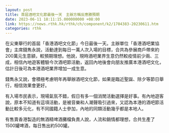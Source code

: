 ```yaml
---
layout: post
title: 首屆酒吧文化節最後一天　主辦方稱反應勝預期
date: 2023-06-11 18:11:15.000000000 +08:00
link: https://news.rthk.hk/rthk/ch/component/k2/1704383-20230611.htm
categories: rthk
---
```


在尖東舉行的首屆「香港酒吧文化節」今日最後一天。主辦單位「香港酒吧業協會」主席錢雋永說，活動達到每日一萬人次入場的目標，合共為參展商戶帶來約200萬元生意額，較預期理想。他說，現時酒吧業界生意仍然較疫情前少兩、三成，相信內地遊客體驗今次酒吧節活動，返回內地後會向朋友推廣本港酒吧文化，估計日後可為本港酒吧業界增加一成生意。

錢雋永又說，會積極考慮明年再舉辦酒吧文化節，如果是臨近聖誕、除夕等節日舉行，相信效果會更好。

有入場市民表示，現場氣氛不錯，假日有多一個消閒活動選擇是好事。有內地遊客說，原本不知道有這項活動，是被音樂和人潮聲吸引過來，又認為本港的酒吧節活動比較多元化，有不同國籍人士參加，內地的同類活動幾乎都是本地人。

有售賣香港製造的無酒精啤酒攤檔負責人說，人流和銷情都理想，合共生產了1500罐啤酒，每日售出約500罐。
